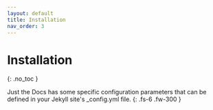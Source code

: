 ```yaml
---
layout: default
title: Installation
nav_order: 3
---
```


# Installation
{: .no_toc }

Just the Docs has some specific configuration parameters that can be defined in your Jekyll site's \_config.yml file.
{: .fs-6 .fw-300 }
